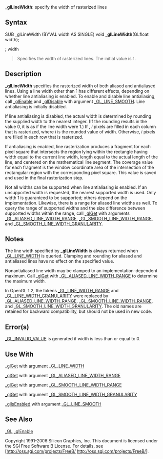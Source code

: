 **_glLineWidth:** specify the width of rasterized lines


## Syntax


  SUB _glLineWidth (BYVAL width AS SINGLE)
  void **_glLineWidth**(GLfloat width);


; width
>  Specifies the width of rasterized lines. The initial value is 1.


## Description


**_glLineWidth** specifies the rasterized width of both aliased and antialiased lines. Using a line width other than 1 has different effects, depending on whether line antialiasing is enabled. To enable and disable line antialiasing, call [_glEnable](_glEnable) and [_glDisable](_glDisable) with argument [_GL_LINE_SMOOTH](_GL_LINE_SMOOTH). Line antialiasing is initially disabled.

If line antialiasing is disabled, the actual width is determined by rounding the supplied width to the nearest integer. (If the rounding results in the value 0, it is as if the line width were 1.) If  <math>|\Delta X| \ge |\Delta Y|</math>, *i* pixels are filled in each column that is rasterized, where *i* is the rounded value of width. Otherwise, *i* pixels are filled in each row that is rasterized.

If antialiasing is enabled, line rasterization produces a fragment for each pixel square that intersects the region lying within the rectangle having width equal to the current line width, length equal to the actual length of the line, and centered on the mathematical line segment. The coverage value for each fragment is the window coordinate area of the intersection of the rectangular region with the corresponding pixel square. This value is saved and used in the final rasterization step.

Not all widths can be supported when line antialiasing is enabled. If an unsupported width is requested, the nearest supported width is used. Only width 1 is guaranteed to be supported; others depend on the implementation. Likewise, there is a range for aliased line widths as well. To query the range of supported widths and the size difference between supported widths within the range, call [_glGet](_glGet) with arguments [_GL_ALIASED_LINE_WIDTH_RANGE](_GL_ALIASED_LINE_WIDTH_RANGE), [_GL_SMOOTH_LINE_WIDTH_RANGE](_GL_SMOOTH_LINE_WIDTH_RANGE), and [_GL_SMOOTH_LINE_WIDTH_GRANULARITY](_GL_SMOOTH_LINE_WIDTH_GRANULARITY).


## Notes


The line width specified by **_glLineWidth** is always returned when [_GL_LINE_WIDTH](_GL_LINE_WIDTH) is queried. Clamping and rounding for aliased and antialiased lines have no effect on the specified value.

Nonantialiased line width may be clamped to an implementation-dependent maximum. Call [_glGet](_glGet) with [_GL_ALIASED_LINE_WIDTH_RANGE](_GL_ALIASED_LINE_WIDTH_RANGE) to determine the maximum width.

In OpenGL 1.2, the tokens [_GL_LINE_WIDTH_RANGE](_GL_LINE_WIDTH_RANGE) and [_GL_LINE_WIDTH_GRANULARITY](_GL_LINE_WIDTH_GRANULARITY) were replaced by [_GL_ALIASED_LINE_WIDTH_RANGE](_GL_ALIASED_LINE_WIDTH_RANGE), [_GL_SMOOTH_LINE_WIDTH_RANGE](_GL_SMOOTH_LINE_WIDTH_RANGE), and [_GL_SMOOTH_LINE_WIDTH_GRANULARITY](_GL_SMOOTH_LINE_WIDTH_GRANULARITY). The old names are retained for backward compatibility, but should not be used in new code.


## Error(s)


[_GL_INVALID_VALUE](_GL_INVALID_VALUE) is generated if width is less than or equal to 0.


## Use With


[_glGet](_glGet) with argument [_GL_LINE_WIDTH](_GL_LINE_WIDTH)

[_glGet](_glGet) with argument [_GL_ALIASED_LINE_WIDTH_RANGE](_GL_ALIASED_LINE_WIDTH_RANGE)

[_glGet](_glGet) with argument [_GL_SMOOTH_LINE_WIDTH_RANGE](_GL_SMOOTH_LINE_WIDTH_RANGE)

[_glGet](_glGet) with argument [_GL_SMOOTH_LINE_WIDTH_GRANULARITY](_GL_SMOOTH_LINE_WIDTH_GRANULARITY)

[_glIsEnabled](_glIsEnabled) with argument [_GL_LINE_SMOOTH](_GL_LINE_SMOOTH)


## See Also


[_GL](_GL)
[_glEnable](_glEnable)




Copyright 1991-2006 Silicon Graphics, Inc. This document is licensed under the SGI Free Software B License. For details, see [http://oss.sgi.com/projects/FreeB/ http://oss.sgi.com/projects/FreeB/].

